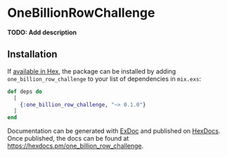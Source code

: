 # OneBillionRowChallenge

**TODO: Add description**

## Installation

If [available in Hex](https://hex.pm/docs/publish), the package can be installed
by adding `one_billion_row_challenge` to your list of dependencies in `mix.exs`:

```elixir
def deps do
  [
    {:one_billion_row_challenge, "~> 0.1.0"}
  ]
end
```

Documentation can be generated with [ExDoc](https://github.com/elixir-lang/ex_doc)
and published on [HexDocs](https://hexdocs.pm). Once published, the docs can
be found at <https://hexdocs.pm/one_billion_row_challenge>.

